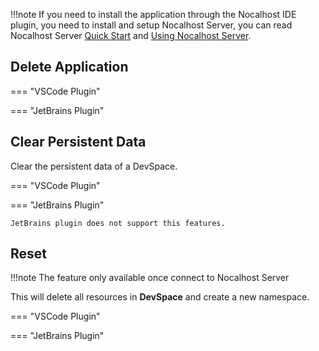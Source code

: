 !!!note
    If you need to install the application through the Nocalhost IDE plugin, you need to install and setup Nocalhost Server, you can read Nocalhost Server [Quick Start](../server/quick-start) and [Using Nocalhost Server](../server/using-server).


## Delete Application

=== "VSCode Plugin"


=== "JetBrains Plugin"



## Clear Persistent Data

Clear the persistent data of a DevSpace.

=== "VSCode Plugin"


=== "JetBrains Plugin"

    JetBrains plugin does not support this features.

## Reset

!!!note 
    The feature only available once connect to Nocalhost Server

This will delete all resources in **DevSpace** and create a new namespace.

=== "VSCode Plugin"

    

=== "JetBrains Plugin"

